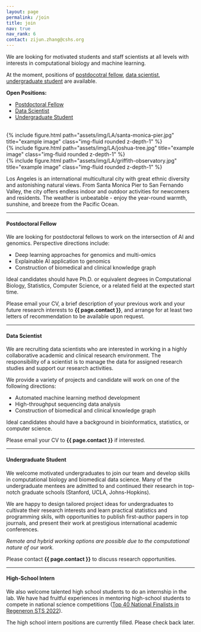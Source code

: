 ```yaml
---
layout: page
permalink: /join
title: join
nav: true
nav_rank: 6
contact: zijun.zhang@cshs.org
---
```


We are looking for motivated students and staff scientists at all levels with interests in 
computational biology and machine learning.

At the moment, positions of [postdocotral fellow](#postdoc), [data scientist](#data-scientist), [undergraduate student](#undergraduate-student) are available.

<!--
We also welcome talented [high school intern](#high-school-intern) interested in doing independent research to 
compete for national science competitions, such as 
[Regeneron Science Talent Search (RSTS)](https://www.societyforscience.org/regeneron-sts/) and 
[International Science and Engineering Fair (ISEF)](https://www.societyforscience.org/isef/).
-->

**Open Positions:**
- [Postdoctoral Fellow](#postdoc)
- [Data Scientist](#data-scientist)
- [Undergraduate Student](#undergraduate-student)

<!--
- [High-School Intern](#high-school-intern)
-->

<br />

<div class="row">
    <div class="col-sm mt-3 mt-md-0">
        {% include figure.html path="assets/img/LA/santa-monica-pier.jpg" title="example image" class="img-fluid rounded z-depth-1" %}
    </div>
    <div class="col-sm mt-3 mt-md-0">
        {% include figure.html path="assets/img/LA/joshua-tree.jpg" title="example image" class="img-fluid rounded z-depth-1" %}
    </div>
    <div class="col-sm mt-3 mt-md-0">
        {% include figure.html path="assets/img/LA/griffith-observatory.jpg" title="example image" class="img-fluid rounded z-depth-1" %}
    </div>
</div>

Los Angeles is an international multicultural city with great ethnic diversity and astonishing natural views.
From Santa Monica Pier to San Fernando Valley, the city offers endless indoor and outdoor activities for newcomers and residents.
The weather is unbeatable - enjoy the year-round warmth, sunshine, and breeze from the Pacific Ocean.

---

<a id="postdoc"></a>
#### Postdoctoral Fellow

We are looking for postdoctoral fellows to work on the intersection of AI and genomics. Perspective directions include:
- Deep learning approaches for genomics and multi-omics
- Explainable AI application to genomics
- Construction of biomedical and clinical knowledge graph

Ideal candidates should have Ph.D. or equivalent degrees in Computational Biology, Statistics, Computer Science,
 or a related field at the expected start time. 
 
Please email your CV, a brief description of your previous work and your future research interests to 
**{{ page.contact }}**, and arrange for at least two letters of recommendation to be available upon request. 

---

<a id="data-scientist"></a>
#### Data Scientist

We are recruiting data scientists who are interested in working in a highly collaborative academic and clinical
 research environment. 
The responsibility of a scientist is to manage the data for assigned research studies and 
support our research activities. 
 
We provide a variety of projects and candidate will work on one of the following directions: 
- Automated machine learning method development
- High-throughput sequencing data analysis
- Construction of biomedical and clinical knowledge graph

Ideal candidates should have a background in bioinformatics, statistics, or computer science. 

Please email your CV to **{{ page.contact }}** if interested.

---

<a id="undergraduate-student"></a>
#### Undergraduate Student

We welcome motivated undergraduates to join our team and develop skills in computational biology and biomedical
data science. Many of the undergraduate mentees are admitted to and continued their research in top-notch graduate schools 
(Stanford, UCLA, Johns-Hopkins).

We are happy to design tailored project ideas for undergraduates to cultivate their research interests and learn
practical statistics and programming skils, with opportunities to publish first-author papers in top journals, and
 present their work at prestigious international academic conferences.

*Remote and hybrid working options are possible due to the computational nature of our work.*

Please contact **{{ page.contact }}** to discuss research opportunities.

---

<a id="high-school-intern"></a>
#### High-School Intern

We also welcome talented high school students to do an internship in the lab. 
We have had fruitful experiences in mentoring high-school students to compete in national science 
competitions ([Top 40 National Finalists in Regeneron STS 2022](https://www.societyforscience.org/regeneron-sts/2022-finalists/)).

The high school intern positions are currently filled. Please check back later.

<!--
We will design independent research projects for high-school interns aiming to compete in national science competitions, 
with opportunities to publish first-author papers in top journals, and present their own work at prestigious
international academic conferences, similar to undergraduates and graduent students.

*Remote and hybrid working options are possible due to the computational nature of our work.*

Please contact **{{ page.contact }}** to discuss research opportunities.
-->
